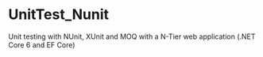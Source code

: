 # UnitTest_Nunit
Unit testing with NUnit, XUnit and MOQ with a N-Tier web application (.NET Core 6 and EF Core)
